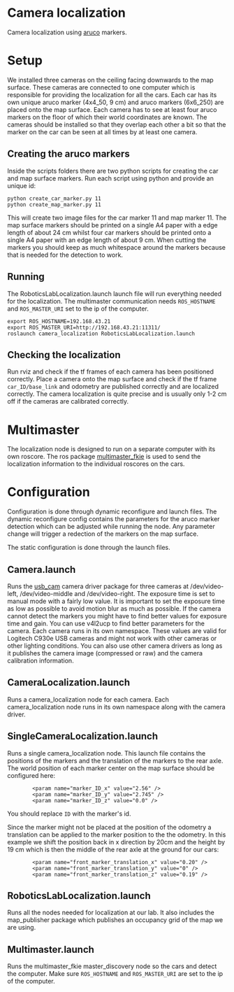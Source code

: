 # Camera localization
Camera localization using [aruco](https://docs.opencv.org/master/d9/d6d/tutorial_table_of_content_aruco.html) markers.

# Setup
We installed three cameras on the ceiling facing downwards to the map surface. These cameras are connected to one computer which is responsible for providing the localization for all the cars. Each car has its own unique aruco marker (4x4_50, 9 cm) and aruco markers (6x6_250) are placed onto the map surface. Each camera has to see at least four aruco markers on the floor of which their world coordinates are known. The cameras should be installed so that they overlap each other a bit so that the marker on the car can be seen at all times by at least one camera.

## Creating the aruco markers
Inside the scripts folders there are two python scripts for creating the car and map surface markers. Run each script using python and provide an unique id:

```
python create_car_marker.py 11
python create_map_marker.py 11
```

This will create two image files for the car marker 11 and map marker 11. The map surface markers should be printed on a single A4 paper with a edge length of about 24 cm whilst four car markers should be printed onto a single A4 paper with an edge length of about 9 cm. When cutting the markers you should keep as much whitespace around the markers because that is needed for the detection to work.

## Running
The RoboticsLabLocalization.launch launch file will run everything needed for the localization. The multimaster communication needs `ROS_HOSTNAME` and `ROS_MASTER_URI` set to the ip of the computer.

```
export ROS_HOSTNAME=192.168.43.21
export ROS_MASTER_URI=http://192.168.43.21:11311/
roslaunch camera_localization RoboticsLabLocalization.launch
```

## Checking the localization
Run rviz and check if the tf frames of each camera has been positioned correctly. Place a camera onto the map surface and check if the tf frame `car_ID/base_link` and odometry are published correctly and are localized correctly. The camera localization is quite precise and is usually only 1-2 cm off if the cameras are calibrated correctly.

# Multimaster
The localization node is designed to run on a separate computer with its own roscore. The ros package [multimaster_fkie](http://wiki.ros.org/multimaster_fkie) is used to send the localization information to the individual roscores on the cars.

# Configuration
Configuration is done through dynamic reconfigure and launch files. The dynamic reconfigure config contains the parameters for the aruco marker detection which can be adjusted while running the node. Any parameter change will trigger a redection of the markers on the map surface.

The static configuration is done through the launch files.

## Camera.launch
Runs the [usb_cam](http://wiki.ros.org/usb_cam) camera driver package for three cameras at /dev/video-left, /dev/video-middle and /dev/video-right. The exposure time is set to manual mode with a fairly low value. It is important to set the exposure time as low as possible to avoid motion blur as much as possible. If the camera cannot detect the markers you might have to find better values for exposure time and gain. You can use v4l2ucp to find better parameters for the camera. Each camera runs in its own namespace. These values are valid for Logitech C930e USB cameras and might not work with other cameras or other lighting conditions. You can also use other camera drivers as long as it publishes the camera image (compressed or raw) and the camera calibration information.

## CameraLocalization.launch
Runs a camera_localization node for each camera. Each camera_localization node runs in its own namespace along with the camera driver.

## SingleCameraLocalization.launch
Runs a single camera_localization node. This launch file contains the positions of the markers and the translation of the markers to the rear axle. The world position of each marker center on the map surface should be configured here:

```
        <param name="marker_ID_x" value="2.56" />
        <param name="marker_ID_y" value="2.745" />
        <param name="marker_ID_z" value="0.0" />
```
You should replace `ID` with the marker's id.

Since the marker might not be placed at the position of the odometry a translation can be applied to the marker position to the the odometry. In this example we shift the position back in x direction by 20cm and the height by 19 cm which is then the middle of the rear axle at the ground for our cars:
```
        <param name="front_marker_translation_x" value="0.20" />
        <param name="front_marker_translation_y" value="0" />
        <param name="front_marker_translation_z" value="0.19" />
```

## RoboticsLabLocalization.launch
Runs all the nodes needed for localization at our lab. It also includes the map_publisher package which publishes an occupancy grid of the map we are using.

## Multimaster.launch
Runs the multimaster_fkie master_discovery node so the cars and detect the computer. Make sure `ROS_HOSTNAME` and `ROS_MASTER_URI` are set to the ip of the computer.

